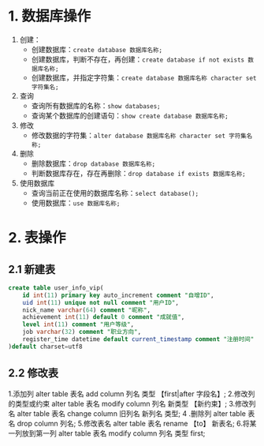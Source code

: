 

# 1. 数据库操作

1. 创建：
   - 创建数据库：`create database 数据库名称;`
   - 创建数据库，判断不存在，再创建：`create database if not exists 数据库名称;`
   - 创建数据库，并指定字符集：`create database 数据库名称 character set 字符集名;`
2. 查询
   - 查询所有数据库的名称：`show databases;`
   - 查询某个数据库的创建语句：`show create database 数据库名称;`
3. 修改
   - 修改数据的字符集：`alter database 数据库名称 character set 字符集名称;`
4. 删除
   - 删除数据库：`drop database 数据库名称;`
   - 判断数据库存在，存在再删除：`drop database if exists 数据库名称;`
5. 使用数据库
   - 查询当前正在使用的数据库名称：`select database();`
   - 使用数据库：`use 数据库名称;`



# 2. 表操作

## 2.1 新建表

```sql
create table user_info_vip(
    id int(11) primary key auto_increment comment "自增ID",
    uid int(11) unique not null comment "用户ID",
    nick_name varchar(64) comment "昵称",
    achievement int(11) default 0 comment "成就值",
    level int(11) comment "用户等级",
    job varchar(32) comment "职业方向",
    register_time datetime default current_timestamp comment "注册时间"
)default charset=utf8
```



## 2.2 修改表

1.添加列
alter table 表名 add column 列名 类型 【first|after 字段名】;
2.修改列的类型或约束
alter table 表名 modify column 列名 新类型 【新约束】;
3.修改列名
alter table 表名 change column 旧列名 新列名 类型;
4 .删除列
alter table 表名 drop column 列名;
5.修改表名
alter table 表名 rename 【to】 新表名;
6.将某一列放到第一列
alter table 表名 modify column 列名 类型 first;